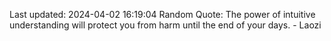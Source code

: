 Last updated: 2024-04-02 16:19:04
Random Quote: The power of intuitive understanding will protect you from harm until the end of your days. - Laozi